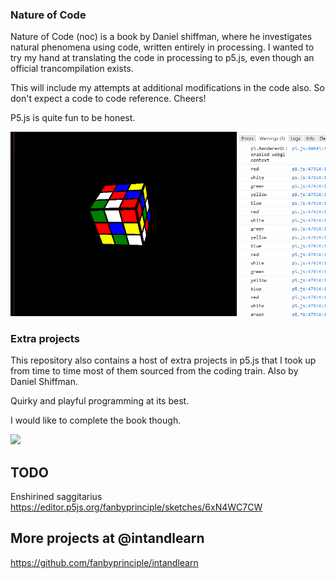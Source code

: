 ### Nature of Code 

Nature of Code (noc) is a book by Daniel shiffman, where he investigates natural phenomena using code, written entirely in processing. I wanted to try my hand at translating the code in processing to p5.js, even though an official trancompilation exists. 

This will include my attempts at additional modifications in the code also. So don't expect a code to code reference. Cheers!

P5.js is quite fun to be honest.

![](RUBIK.gif)

### Extra projects

This repository also contains a host of extra projects in p5.js that I took up from time to time most of them sourced from the coding train. Also by Daniel Shiffman.

Quirky and playful programming at its best.

I would like to complete the book though.

![](ray_casting.gif)

## TODO
 
Enshirined saggitarius
https://editor.p5js.org/fanbyprinciple/sketches/6xN4WC7CW


## More projects at @intandlearn

https://github.com/fanbyprinciple/intandlearn
